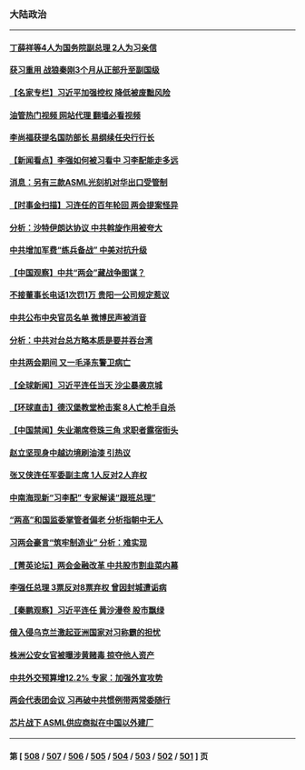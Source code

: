 ### 大陆政治
---
#### [丁薛祥等4人为国务院副总理 2人为习亲信](../../pages/ncid277/n13948181.md?03121245) 
#### [获习重用 战狼秦刚3个月从正部升至副国级](../../pages/ncid277/n13948200.md?03121245) 
#### [【名家专栏】习近平加强控权 降低被废黜风险](../../pages/ncid277/n13948006.md?03121245) 
#### [油管热门视频 网站代理 翻墙必看视频](http://138.2.39.72:81/youtube.html?epic-marker?03121245)
#### [李尚福获提名国防部长 易纲续任央行行长](../../pages/ncid277/n13948187.md?03121245) 
#### [【新闻看点】李强如何被习看中 习李配能走多远](../../pages/ncid277/n13948144.md?03121245) 
#### [消息：另有三款ASML光刻机对华出口受管制](../../pages/ncid277/n13948123.md?03121245) 
#### [【时事金扫描】习连任的百年轮回 两会提案怪异](../../pages/ncid277/n13947709.md?03121245) 
#### [分析：沙特伊朗达协议 中共斡旋作用被夸大](../../pages/ncid277/n13948139.md?03121245) 
#### [中共增加军费“练兵备战” 中美对抗升级](../../pages/ncid277/n13948101.md?03121245) 
#### [【中国观察】中共“两会”藏战争图谋？](../../pages/ncid277/n13947953.md?03121245) 
#### [不接董事长电话1次罚1万 贵阳一公司规定惹议](../../pages/ncid277/n13947955.md?03121245) 
#### [中共公布中央官员名单 微博民声被消音](../../pages/ncid277/n13947963.md?03121245) 
#### [分析：中共对台总方略本质是要并吞台湾](../../pages/ncid277/n13947833.md?03121245) 
#### [中共两会期间 又一毛泽东警卫病亡](../../pages/ncid277/n13947915.md?03121245) 
#### [【全球新闻】习近平连任当天 沙尘暴袭京城](../../pages/ncid277/n13947821.md?03121245) 
#### [【环球直击】德汉堡教堂枪击案 8人亡枪手自杀](../../pages/ncid277/n13947419.md?03121245) 
#### [【中国禁闻】失业潮席卷珠三角 求职者露宿街头](../../pages/ncid277/n13947595.md?03121245) 
#### [赵立坚现身中越边境刷油漆 引热议](../../pages/ncid277/n13947818.md?03121245) 
#### [张又侠连任军委副主席 1人反对2人弃权](../../pages/ncid277/n13947701.md?03121245) 
#### [中南海现新“习李配” 专家解读“跟班总理”](../../pages/ncid277/n13947637.md?03121245) 
#### [“两高”和国监委掌管者偏老 分析指朝中无人](../../pages/ncid277/n13947693.md?03121245) 
#### [习两会豪言“筑牢制造业” 分析：难实现](../../pages/ncid277/n13947476.md?03121245) 
#### [【菁英论坛】两会金融改革 中共股市割韭菜内幕](../../pages/ncid277/n13947614.md?03121245) 
#### [李强任总理 3票反对8票弃权 曾因封城遭诟病](../../pages/ncid277/n13947628.md?03121245) 
#### [【秦鹏观察】习近平连任 黄沙漫卷 股市飘绿](../../pages/ncid277/n13947607.md?03121245) 
#### [俄入侵乌克兰激起亚洲国家对习称霸的担忧](../../pages/ncid277/n13947585.md?03121245) 
#### [株洲公安女官被曝涉黄赌毒 掠夺他人资产](../../pages/ncid277/n13947574.md?03121245) 
#### [中共外交预算增12.2% 专家：加强外宣攻势](../../pages/ncid277/n13947246.md?03121245) 
#### [两会代表团会议 习再破中共惯例带两常委随行](../../pages/ncid277/n13947544.md?03121245) 
#### [芯片战下 ASML供应商拟在中国以外建厂](../../pages/ncid277/n13947561.md?03121245) 

---
#### 第 [ [508](./508.md?03121245) / [507](./507.md?03121245) / [506](./506.md?03121245) / [505](./505.md?03121245) / [504](./504.md?03121245) / [503](./503.md?03121245) / [502](./502.md?03121245) / [501](./501.md?03121245) ] 页

